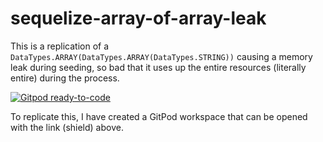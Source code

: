 # sequelize-array-of-array-leak

This is a replication of a `DataTypes.ARRAY(DataTypes.ARRAY(DataTypes.STRING))` causing a memory leak during seeding, so bad that it uses up the entire resources (literally entire) during the process.

[![Gitpod ready-to-code](https://img.shields.io/badge/Gitpod-ready--to--code-blue?logo=gitpod)](https://gitpod.io/#https://gitpod.io/#https://github.com/krystian-mw/sequelize-array-of-array-leak)

To replicate this, I have created a GitPod workspace that can be opened with the link (shield) above.
